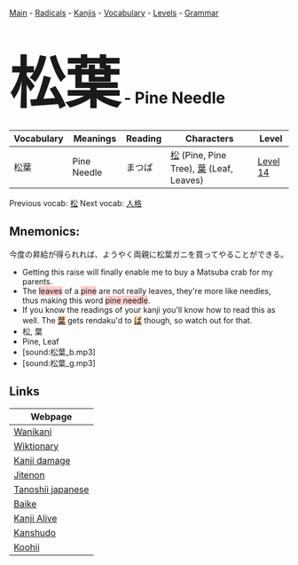 <style> bigfont {font-size: 100px}</style>
[Main](../README.md) -
[Radicals](../radicals.md) -
[Kanjis](../kanjis.md) -
[Vocabulary](../vocabulary.md) -
[Levels](../levels.md) -
[Grammar](../grammar.md)
# <bigfont> 松葉</bigfont> - Pine Needle 

| Vocabulary | Meanings | Reading | Characters | Level |
| --- | --- | --- | --- | --- |
| 松葉 | Pine Needle | まつば |  [松](../kanjis/松.md) (Pine, Pine Tree), [葉](../kanjis/葉.md) (Leaf, Leaves) | [Level 14](../levels/wk_level14.md) |

Previous vocab: [松](松.md) Next vocab: [人格](人格.md) 

## Mnemonics:
今度の昇給が得られれば、ようやく両親に松葉ガニを買ってやることができる。
* Getting this raise will finally enable me to buy a Matsuba crab for my parents.
* The <span style="background-color:#ffcccb"> leaves</span> of a <span style="background-color:#ffcccb"> pine</span> are not really leaves, they're more like needles, thus making this word <span style="background-color:#ffcccb"> pine needle</span>.
* If you know the readings of your kanji you'll know how to read this as well. The <span style="background-color:#fed8b1"> [葉](https://jisho.org/search/葉)</span> gets rendaku'd to <span style="background-color:#fed8b1"> [ば](https://jisho.org/search/ば)</span> though, so watch out for that.
* 松, 葉
* Pine, Leaf
* [sound:松葉_b.mp3]
* [sound:松葉_g.mp3]


## Links 

| Webpage |
| --- |
| [Wanikani          ](https://www.wanikani.com/kanji/松葉) |
| [Wiktionary        ](https://en.wiktionary.org/wiki/松葉) |
| [Kanji damage      ](http://www.kanjidamage.com/kanji/search?utf8=✓&q=松葉) |
| [Jitenon           ](https://jitenon.com/kanji/松葉) |
| [Tanoshii japanese ](https://www.tanoshiijapanese.com/dictionary/kanji.cfm?k=松葉) |
| [Baike             ](https://baike.baidu.com/item/松葉) |
| [Kanji Alive       ](https://app.kanjialive.com/松葉) |
| [Kanshudo          ](https://www.kanshudo.com/searchmn?q=松葉) |
| [Koohii            ](https://kanji.koohii.com/study/kanji/松葉) |
